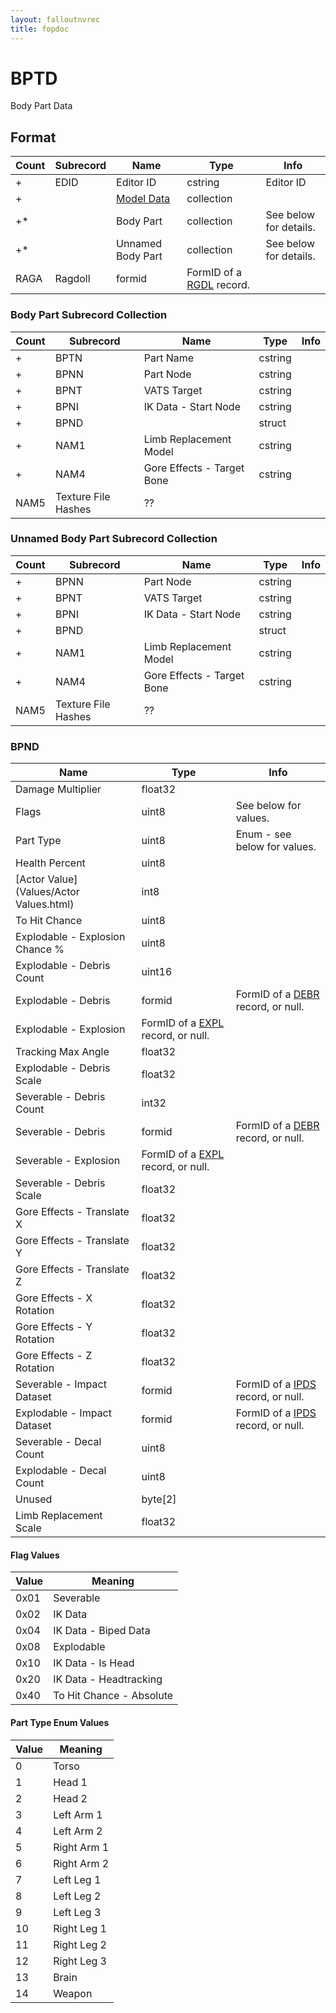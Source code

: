 ```yaml
---
layout: falloutnvrec
title: fopdoc
---
```

BPTD
====

Body Part Data

## Format

Count | Subrecord | Name | Type | Info
------|-------|------|------|-----
+ | EDID | Editor ID | cstring | Editor ID
+ | | [Model Data](Subrecords/Model.html) | collection |
+* | | Body Part | collection | See below for details.
+* | | Unnamed Body Part | collection | See below for details.
 | RAGA | Ragdoll | formid | FormID of a [RGDL](RGDL.html) record.

### Body Part Subrecord Collection

Count | Subrecord | Name | Type | Info
------|-------|------|------|-----
+ | BPTN | Part Name | cstring |
+ | BPNN | Part Node | cstring |
+ | BPNT | VATS Target | cstring |
+ | BPNI | IK Data - Start Node | cstring |
+ | BPND | | struct |
+ | NAM1 | Limb Replacement Model | cstring |
+ | NAM4 | Gore Effects - Target Bone | cstring |
 | NAM5 | Texture File Hashes | ?? |

### Unnamed Body Part Subrecord Collection

Count | Subrecord | Name | Type | Info
------|-------|------|------|-----
+ | BPNN | Part Node | cstring |
+ | BPNT | VATS Target | cstring |
+ | BPNI | IK Data - Start Node | cstring |
+ | BPND | | struct |
+ | NAM1 | Limb Replacement Model | cstring |
+ | NAM4 | Gore Effects - Target Bone | cstring |
 | NAM5 | Texture File Hashes | ?? |

### BPND

Name | Type | Info
-----|------|-----
Damage Multiplier | float32 |
Flags | uint8 | See below for values.
Part Type | uint8 | Enum - see below for values.
Health Percent | uint8 |
[Actor Value](Values/Actor Values.html) | int8 |
To Hit Chance | uint8 |
Explodable - Explosion Chance % | uint8 |
Explodable - Debris Count | uint16 |
Explodable - Debris | formid | FormID of a [DEBR](DEBR.html) record, or null.
Explodable - Explosion | FormID of a [EXPL](EXPL.html) record, or null.
Tracking Max Angle | float32 |
Explodable - Debris Scale | float32 |
Severable - Debris Count | int32 |
Severable - Debris | formid | FormID of a [DEBR](DEBR.html) record, or null.
Severable - Explosion | FormID of a [EXPL](EXPL.html) record, or null.
Severable - Debris Scale | float32 |
Gore Effects - Translate X | float32 |
Gore Effects - Translate Y | float32 |
Gore Effects - Translate Z | float32 |
Gore Effects - X Rotation | float32 |
Gore Effects - Y Rotation | float32 |
Gore Effects - Z Rotation | float32 |
Severable - Impact Dataset | formid | FormID of a [IPDS](IPDS.html) record, or null.
Explodable - Impact Dataset | formid | FormID of a [IPDS](IPDS.html) record, or null.
Severable - Decal Count | uint8 |
Explodable - Decal Count | uint8 |
Unused | byte[2] |
Limb Replacement Scale | float32 |

#### Flag Values

Value | Meaning
------|--------
0x01 | Severable
0x02 | IK Data
0x04 | IK Data - Biped Data
0x08 | Explodable
0x10 | IK Data - Is Head
0x20 | IK Data - Headtracking
0x40 | To Hit Chance - Absolute

#### Part Type Enum Values

Value | Meaning
------|--------
0 | Torso
1 | Head 1
2 | Head 2
3 | Left Arm 1
4 | Left Arm 2
5 | Right Arm 1
6 | Right Arm 2
7 | Left Leg 1
8 | Left Leg 2
9 | Left Leg 3
10 | Right Leg 1
11 | Right Leg 2
12 | Right Leg 3
13 | Brain
14 | Weapon
